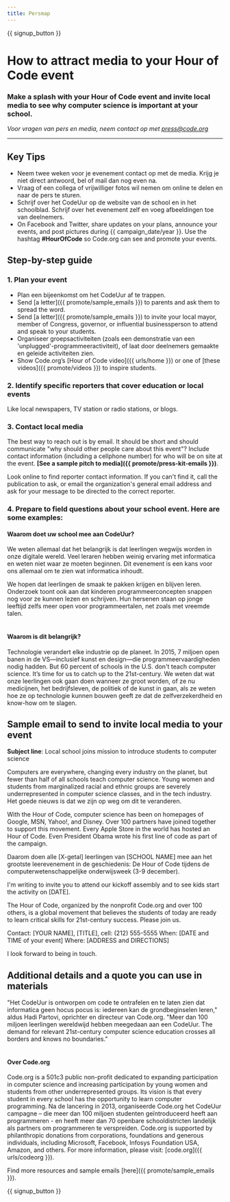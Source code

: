 ```yaml
---
title: Persmap
---
```


{{ signup_button }}

# How to attract media to your Hour of Code event

### Make a splash with your Hour of Code event and invite local media to see why computer science is important at your school.

*Voor vragen van pers en media, neem contact op met <press@code.org>*

* * *

## Key Tips

- Neem twee weken voor je evenement contact op met de media. Krijg je niet direct antwoord, bel of mail dan nog even na.
- Vraag of een collega of vrijwilliger fotos wil nemen om online te delen en naar de pers te sturen.
- Schrijf over het CodeUur op de website van de school en in het schoolblad. Schrijf over het evenement zelf en voeg afbeeldingen toe van deelnemers.
- On Facebook and Twitter, share updates on your plans, announce your events, and post pictures during {{ campaign_date/year }}. Use the hashtag **#HourOfCode** so Code.org can see and promote your events.

## Step-by-step guide

### 1. Plan your event

- Plan een bijeenkomst om het CodeUur af te trappen.
- Send [a letter]({{ promote/sample_emails }}) to parents and ask them to spread the word.
- Send [a letter]({{ promote/sample_emails }}) to invite your local mayor, member of Congress, governor, or influential businessperson to attend and speak to your students.
- Organiseer groepsactiviteiten (zoals een demonstratie van een 'unplugged'-programmeeractiviteit), of laat door deelnemers gemaakte en geleide activiteiten zien.
- Show Code.org’s [Hour of Code video]({{ urls/home }}) or one of [these videos]({{ promote/videos }}) to inspire students. <br />

### 2. Identify specific reporters that cover education or local events

Like local newspapers, TV station or radio stations, or blogs. <br />

### 3. Contact local media

The best way to reach out is by email. It should be short and should communicate "why should other people care about this event"? Include contact information (including a cellphone number) for who will be on site at the event. **[See a sample pitch to media]({{ promote/press-kit-emails }})**.

Look online to find reporter contact information. If you can't find it, call the publication to ask, or email the organization's general email address and ask for your message to be directed to the correct reporter. <br />

### 4. Prepare to field questions about your school event. Here are some examples:

#### Waarom doet uw school mee aan CodeUur?

We weten allemaal dat het belangrijk is dat leerlingen wegwijs worden in onze digitale wereld. Veel leraren hebben weinig ervaring met informatica en weten niet waar ze moeten beginnen. Dit evenement is een kans voor ons allemaal om te zien wat informatica inhoudt.

We hopen dat leerlingen de smaak te pakken krijgen en blijven leren. Onderzoek toont ook aan dat kinderen programmeerconcepten snappen nog voor ze kunnen lezen en schrijven. Hun hersenen staan op jonge leeftijd zelfs meer open voor programmeertalen, net zoals met vreemde talen. <br /> <br />

#### Waarom is dit belangrijk?

Technologie verandert elke industrie op de planeet. In 2015, 7 miljoen open banen in de VS—inclusief kunst en design—die programmeervaardigheden nodig hadden. But 60 percent of schools in the U.S. don't teach computer science. It’s time for us to catch up to the 21st-century. We weten dat wat onze leerlingen ook gaan doen wanneer ze groot worden, of ze nu medicijnen, het bedrijfsleven, de politiek of de kunst in gaan, als ze weten hoe ze op technologie kunnen bouwen geeft ze dat de zelfverzekerdheid en know-how om te slagen. <br />

<a id="sample-emails"></a>

## Sample email to send to invite local media to your event

**Subject line**: Local school joins mission to introduce students to computer science

Computers are everywhere, changing every industry on the planet, but fewer than half of all schools teach computer science. Young women and students from marginalized racial and ethnic groups are severely underrepresented in computer science classes, and in the tech industry. Het goede nieuws is dat we zijn op weg om dit te veranderen.

With the Hour of Code, computer science has been on homepages of Google, MSN, Yahoo!, and Disney. Over 100 partners have joined together to support this movement. Every Apple Store in the world has hosted an Hour of Code. Even President Obama wrote his first line of code as part of the campaign.

Daarom doen alle [X-getal] leerlingen van [SCHOOL NAME] mee aan het grootste leerevenement in de geschiedenis: De Hour of Code tijdens de computerwetenschappelijke onderwijsweek (3-9 december).

I'm writing to invite you to attend our kickoff assembly and to see kids start the activity on [DATE].

The Hour of Code, organized by the nonprofit Code.org and over 100 others, is a global movement that believes the students of today are ready to learn critical skills for 21st-century success. Please join us.

Contact: [YOUR NAME], [TITLE], cell: (212) 555-5555 When: [DATE and TIME of your event] Where: [ADDRESS and DIRECTIONS]

I look forward to being in touch. <br />

## Additional details and a quote you can use in materials

"Het CodeUur is ontworpen om code te ontrafelen en te laten zien dat informatica geen hocus pocus is: iedereen kan de grondbeginselen leren," aldus Hadi Partovi, oprichter en directeur van Code.org. "Meer dan 100 miljoen leerlingen wereldwijd hebben meegedaan aan een CodeUur. The demand for relevant 21st-century computer science education crosses all borders and knows no boundaries." <br /> <br />

#### Over Code.org

Code.org is a 501c3 public non-profit dedicated to expanding participation in computer science and increasing participation by young women and students from other underrepresented groups. Its vision is that every student in every school has the opportunity to learn computer programming. Na de lancering in 2013, organiseerde Code.org het CodeUur campagne – die meer dan 100 miljoen studenten geïntroduceerd heeft aan programmeren - en heeft meer dan 70 openbare schooldistricten landelijk als partners om programmeren te verspreiden. Code.org is supported by philanthropic donations from corporations, foundations and generous individuals, including Microsoft, Facebook, Infosys Foundation USA, Amazon, and others. For more information, please visit: [code.org]({{ urls/codeorg }}).

  
Find more resources and sample emails [here]({{ promote/sample_emails }}).

{{ signup_button }}
